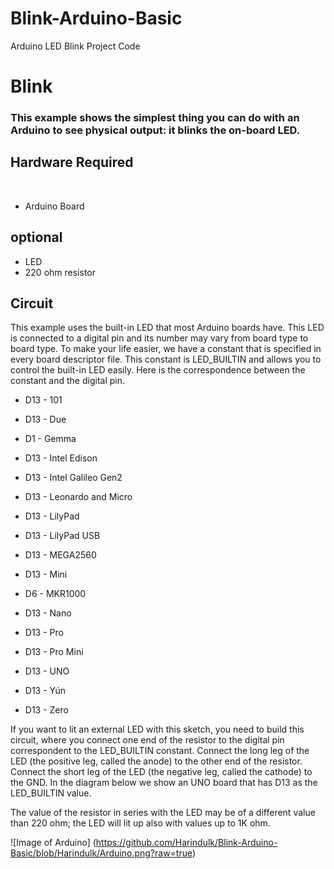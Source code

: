 # Blink-Arduino-Basic
Arduino LED Blink Project Code

# Blink
### This example shows the simplest thing you can do with an Arduino to see physical output: it blinks the on-board LED.

## Hardware Required
<br>

* Arduino Board

## optional

* LED
* 220 ohm resistor

## Circuit
 This example uses the built-in LED that most Arduino boards have. This LED is connected to a digital pin and its number may vary from board type to board type. To make your life easier, we have a constant that is specified in every board descriptor file. This constant is LED_BUILTIN and allows you to control the built-in LED easily. Here is the correspondence between the constant and the digital pin.

* D13 - 101

* D13 - Due

* D1 - Gemma

* D13 - Intel Edison

* D13 - Intel Galileo Gen2

* D13 - Leonardo and Micro

* D13 - LilyPad

* D13 - LilyPad USB

* D13 - MEGA2560

* D13 - Mini

* D6 - MKR1000

* D13 - Nano

* D13 - Pro

* D13 - Pro Mini

* D13 - UNO

* D13 - Yún

* D13 - Zero

 If you want to lit an external LED with this sketch, you need to build this circuit, where you connect one end of the resistor to the digital pin correspondent to the LED_BUILTIN constant. Connect the long leg of the LED (the positive leg, called the anode) to the other end of the resistor. Connect the short leg of the LED (the negative leg, called the cathode) to the GND. In the diagram below we show an UNO board that has D13 as the LED_BUILTIN value.

The value of the resistor in series with the LED may be of a different value than 220 ohm; the LED will lit up also with values up to 1K ohm.

![Image of Arduino]
(https://github.com/Harindulk/Blink-Arduino-Basic/blob/Harindulk/Arduino.png?raw=true)
